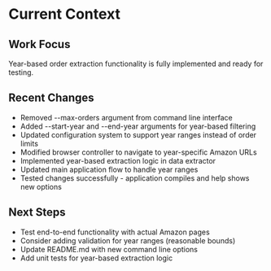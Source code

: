# Current Context

## Work Focus
Year-based order extraction functionality is fully implemented and ready for testing.

## Recent Changes
- Removed --max-orders argument from command line interface
- Added --start-year and --end-year arguments for year-based filtering
- Updated configuration system to support year ranges instead of order limits
- Modified browser controller to navigate to year-specific Amazon URLs
- Implemented year-based extraction logic in data extractor
- Updated main application flow to handle year ranges
- Tested changes successfully - application compiles and help shows new options

## Next Steps
- Test end-to-end functionality with actual Amazon pages
- Consider adding validation for year ranges (reasonable bounds)
- Update README.md with new command line options
- Add unit tests for year-based extraction logic